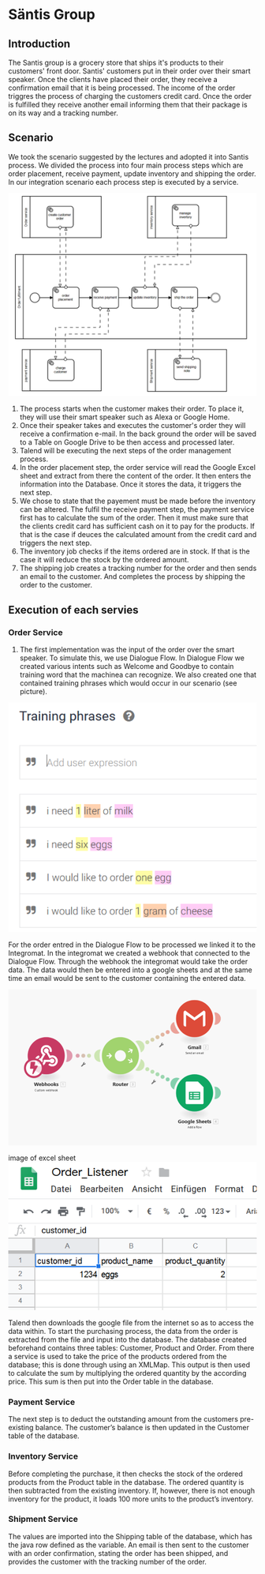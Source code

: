 # Säntis Group

## Introduction
The Santis group is a grocery store that ships it's products to their customers' front door. Santis' customers put in their order over their smart speaker. Once the clients have placed their order, they receive a confirmation email that it is being processed. The income of the order triggres the process of charging the customers credit card. Once the order is fulfilled they receive another email informing them that their package is on its way and a tracking number.

## Scenario
We took the scenario suggested by the lectures and adopted it into Santis process. We divided the process into four main process steps which are order placement, receive payment, update inventory and shipping the order. In our integration scenario each process step is executed by a service.

<img withd="647" alt="Structure" src="images/ServiceStructure.png">

1. The process starts when the customer makes their order. To place it, they will use their smart speaker such as Alexa or Google Home.
2. Once their speaker takes and executes the customer's order they will receive a confirmation e-mail. In the back ground the order will be saved to a Table on Google Drive to be then access and processed later.
3. Talend will be executing the next steps of the order management process.
4. In the order placement step, the order service will read the Google Excel sheet and extract from there the content of the order. It then enters the information into the Database. Once it stores the data, it triggers the next step.
5. We chose to state that the payement must be made before the inventory can be altered. The fulfil the receive payment step, the payment service first has to calculate the sum of the order. Then it must make sure that the clients credit card has sufficient cash on it to pay for the products. If that is the case if deuces the calculated amount from the credit card and triggers the next step.
6. The inventory job checks if the items ordered are in stock. If that is the case it will reduce the stock by the ordered amount. 
7. The shipping job creates a tracking number for the order and then sends an email to the customer. And completes the process by shipping the order to the customer.

 

## Execution of each servies
### Order Service
1.	The first implementation was the input of the order over the smart speaker. To simulate this, we use Dialogue Flow. In Dialogue Flow we created various intents such as Welcome and Goodbye to contain training word that the machinea can recognize. We also created one that contained training phrases which would occur in our scenario (see picture).

<img withd="200" alt="Dialogue Flow" src="images/DialogueFlow.png">

For the order entred in the Dialogue Flow to be processed we linked it to the Integromat. In the integromat we created a webhook that connected to the Dialogue Flow. Through the webhook the integromat would take the order data. The data would then be entered into a google sheets and at the same time an email would be sent to the customer containing the entered data.

<img alt="Integromat" src="images/Integromat.png">

image of excel sheet
<img alt="Google Sheet" src="images/GoogleTableOrder_Listener.png">

Talend then downloads the google file from the internet so as to access the data within. To start the purchasing process, the data from the order is extracted from the file and input into the database. The database created beforehand contains three tables: Customer, Product and Order. 
From there a service is used to take the price of the products ordered from the database; this is done through using an XMLMap. This output is then used to calculate the sum by multiplying the ordered quantity by the according price. This sum is then put into the Order table in the database.  

### Payment Service
The next step is to deduct the outstanding amount from the customers pre-existing balance. The customer’s balance is then updated in the Customer table of the database.

### Inventory Service
Before completing the purchase, it then checks the stock of the ordered products from the Product table in the database. The ordered quantity is then subtracted from the existing inventory. If, however, there is not enough inventory for the product, it loads 100 more units to the product’s inventory. 

### Shipment Service
The values are imported into the Shipping table of the database, which has the java row defined as the variable. An email is then sent to the customer with an order confirmation, stating the order has been shipped, and provides the customer with the tracking number of the order.